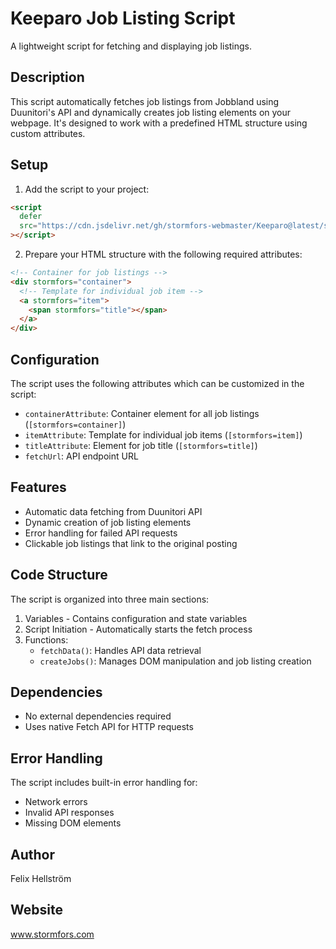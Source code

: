 # Keeparo Job Listing Script

A lightweight script for fetching and displaying job listings.

## Description

This script automatically fetches job listings from Jobbland using Duunitori's API and dynamically creates job listing elements on your webpage. It's designed to work with a predefined HTML structure using custom attributes.

## Setup

1. Add the script to your project:

```html
<script
  defer
  src="https://cdn.jsdelivr.net/gh/stormfors-webmaster/Keeparo@latest/script.js"
></script>
```

2. Prepare your HTML structure with the following required attributes:

```html
<!-- Container for job listings -->
<div stormfors="container">
  <!-- Template for individual job item -->
  <a stormfors="item">
    <span stormfors="title"></span>
  </a>
</div>
```

## Configuration

The script uses the following attributes which can be customized in the script:

- `containerAttribute`: Container element for all job listings (`[stormfors=container]`)
- `itemAttribute`: Template for individual job items (`[stormfors=item]`)
- `titleAttribute`: Element for job title (`[stormfors=title]`)
- `fetchUrl`: API endpoint URL

## Features

- Automatic data fetching from Duunitori API
- Dynamic creation of job listing elements
- Error handling for failed API requests
- Clickable job listings that link to the original posting

## Code Structure

The script is organized into three main sections:

1. Variables - Contains configuration and state variables
2. Script Initiation - Automatically starts the fetch process
3. Functions:
   - `fetchData()`: Handles API data retrieval
   - `createJobs()`: Manages DOM manipulation and job listing creation

## Dependencies

- No external dependencies required
- Uses native Fetch API for HTTP requests

## Error Handling

The script includes built-in error handling for:

- Network errors
- Invalid API responses
- Missing DOM elements

## Author

Felix Hellström

## Website

www.stormfors.com

